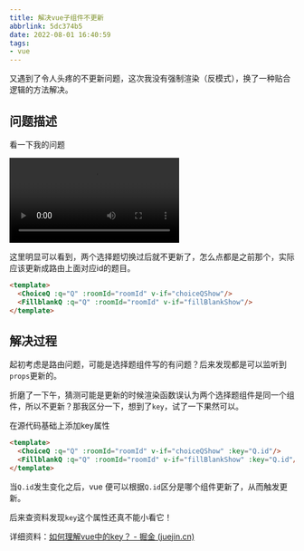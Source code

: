 ```yaml
---
title: 解决vue子组件不更新
abbrlink: 5dc374b5
date: 2022-08-01 16:40:59
tags:
- vue
---
```


又遇到了令人头疼的不更新问题，这次我没有强制渲染（反模式），换了一种贴合逻辑的方法解决。

<!--more-->

## 问题描述

看一下我的问题

<video src="/post/5dc374b5/QQ20220801-164654.mp4"></video>

这里明显可以看到，两个选择题切换过后就不更新了，怎么点都是之前那个，实际应该更新成路由上面对应id的题目。

```html
<template>
  <ChoiceQ :q="Q" :roomId="roomId" v-if="choiceQShow"/>
  <FillblankQ :q="Q" :roomId="roomId" v-if="fillBlankShow"/>
</template>
```



## 解决过程

起初考虑是路由问题，可能是选择题组件写的有问题？后来发现都是可以监听到`props`更新的。

折磨了一下午，猜测可能是更新的时候渲染函数误认为两个选择题组件是同一个组件，所以不更新？那我区分一下，想到了`key`，试了一下果然可以。

在源代码基础上添加key属性

```html
<template>
  <ChoiceQ :q="Q" :roomId="roomId" v-if="choiceQShow" :key="Q.id"/>
  <FillblankQ :q="Q" :roomId="roomId" v-if="fillBlankShow" :key="Q.id"/>
</template>
```

当`Q.id`发生变化之后，vue 便可以根据`Q.id`区分是哪个组件更新了，从而触发更新。

后来查资料发现`key`这个属性还真不能小看它！



详细资料：[如何理解vue中的key？ - 掘金 (juejin.cn)](https://juejin.cn/post/6844903985397104648)

